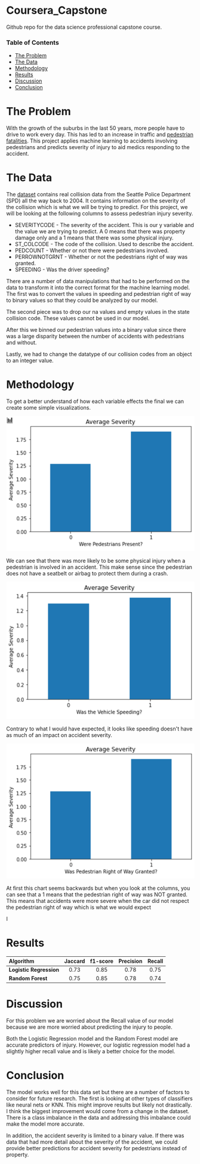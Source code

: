 # Coursera_Capstone
Github repo for the data science professional capstone course.
### Table of Contents

- [The Problem](#the-problem)
- [The Data](#the-data)
- [Methodology](#methodology)
- [Results](#results)
- [Discussion](#discussion)
- [Conclusion](#conclusion)

# The Problem

With the growth of the suburbs in the last 50 years, more people have to drive to work every day. This has led to an increase in traffic and [pedestrian fatalities](https://www.ghsa.org/resources/news-releases/pedestrians20). This project applies machine learning to accidents involving pedestrians and predicts severity of injury to aid medics responding to the accident. 


# The Data

The [dataset](https://www.seattle.gov/Documents/Departments/SDOT/GIS/Collisions_OD.pdf) contains real collision data from the Seattle Police Department (SPD) all the way back to 2004. It contains information on the severity of the collision which is what we will be trying to predict. For this project, we will be looking at the following columns to assess pedestrian injury severity.

* SEVERITYCODE - The severity of the accident. This is our y variable and the value we are trying to predict. A 0 means that there was property damage only and a 1 means that there was some physical injury.
* ST_COLCODE - The code of the collision. Used to describe the accident.
* PEDCOUNT - Whether or not there were pedestrians involved.
* PERROWNOTGRNT - Whether or not the pedestrians right of way was granted.
* SPEEDING - Was the driver speeding?

There are a number of data manipulations that had to be performed on the data to transform it into the correct format for the machine learning model. The first was to convert the values in speeding and pedestrian right of way to binary values so that they could be analyzed by our model.

The second piece was to drop our na values and empty values in the state collision code. These values cannot be used in our model.

After this we binned our pedestrian values into a binary value since there was a large disparity between the number of accidents with pedestrians and without. 

Lastly, we had to change the datatype of our collision codes from an object to an integer value.

# Methodology

To get a better understand of how each variable effects the final we can create some simple visualizations.


![Pedestrian Accidents](https://github.com/Duvey314/Coursera_Capstone/blob/master/Images/accidents_with_pedestrians.PNG)

We can see that there was more likely to be some physical injury when a pedestrian is involved in an accident. This make sense since the pedestrian does not have a seatbelt or airbag to protect them during a crash.

![Speeding Accidents](https://github.com/Duvey314/Coursera_Capstone/blob/master/Images/accidents_while_speeding.PNG)

Contrary to what I would have expected, it looks like speeding doesn't have as much of an impact on accident severity.

![Pedestrian RoW](https://github.com/Duvey314/Coursera_Capstone/blob/master/Images/accidents_given_row.PNG)

At first this chart seems backwards but when you look at the columns, you can see that a 1 means that the pedestrian right of way was NOT granted. This means that accidents were more severe when the car did not respect the pedestrian right of way which is what we would expect

I

# Results

| Algorithm               | **Jaccard**    | **f1-score**  | **Precision** | **Recall**  |
| :---                    |     :---:      |     :---:     | :---:         | :---:       |
| **Logistic Regression** | 0.73           | 0.85          |    0.78       | 0.75        |
| **Random Forest**       | 0.75           | 0.85          |   0.78        | 0.74        |

# Discussion

For this problem we are worried about the Recall value of our model because we are more worried about predicting the injury to people.

Both the Logistic Regression model and the Random Forest model are accurate predictors of injury. However, our logistic regression model had a slightly higher recall value and is likely a better choice for the model.

# Conclusion

The model works well for this data set but there are a number of factors to consider for future research. The first is looking at other types of classifiers like neural nets or KNN. This might improve results but likely not drastically. I think the biggest improvement would come from a change in the dataset. There is a class imbalance in the data and addressing this imbalance could make the model more accurate.

In addition, the accident severity is limited to a binary value. If there was data that had more detail about the severity of the accident, we could provide better predictions for accident severity for pedestrians instead of property.
